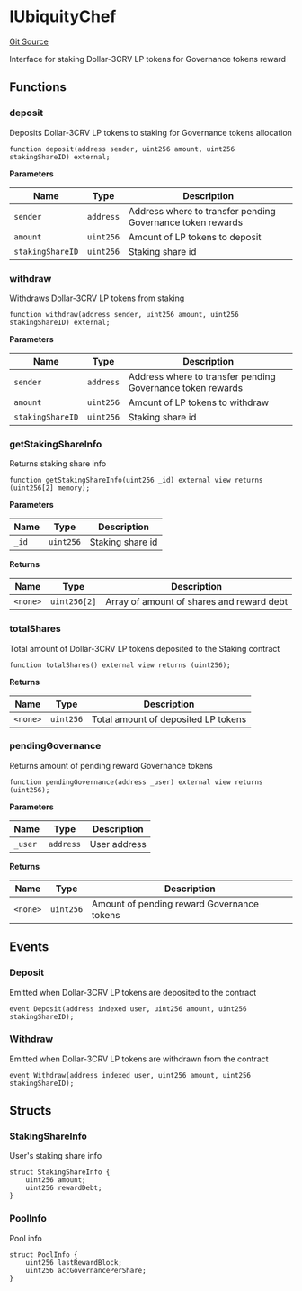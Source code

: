 # IUbiquityChef
[Git Source](https://github.com/ubiquity/ubiquity-dollar/blob/447ec1d83d6aa0044c753bd31ba3571a47b64509/src/dollar/interfaces/IUbiquityChef.sol)

Interface for staking Dollar-3CRV LP tokens for Governance tokens reward


## Functions
### deposit

Deposits Dollar-3CRV LP tokens to staking for Governance tokens allocation


```solidity
function deposit(address sender, uint256 amount, uint256 stakingShareID) external;
```
**Parameters**

|Name|Type|Description|
|----|----|-----------|
|`sender`|`address`|Address where to transfer pending Governance token rewards|
|`amount`|`uint256`|Amount of LP tokens to deposit|
|`stakingShareID`|`uint256`|Staking share id|


### withdraw

Withdraws Dollar-3CRV LP tokens from staking


```solidity
function withdraw(address sender, uint256 amount, uint256 stakingShareID) external;
```
**Parameters**

|Name|Type|Description|
|----|----|-----------|
|`sender`|`address`|Address where to transfer pending Governance token rewards|
|`amount`|`uint256`|Amount of LP tokens to withdraw|
|`stakingShareID`|`uint256`|Staking share id|


### getStakingShareInfo

Returns staking share info


```solidity
function getStakingShareInfo(uint256 _id) external view returns (uint256[2] memory);
```
**Parameters**

|Name|Type|Description|
|----|----|-----------|
|`_id`|`uint256`|Staking share id|

**Returns**

|Name|Type|Description|
|----|----|-----------|
|`<none>`|`uint256[2]`|Array of amount of shares and reward debt|


### totalShares

Total amount of Dollar-3CRV LP tokens deposited to the Staking contract


```solidity
function totalShares() external view returns (uint256);
```
**Returns**

|Name|Type|Description|
|----|----|-----------|
|`<none>`|`uint256`|Total amount of deposited LP tokens|


### pendingGovernance

Returns amount of pending reward Governance tokens


```solidity
function pendingGovernance(address _user) external view returns (uint256);
```
**Parameters**

|Name|Type|Description|
|----|----|-----------|
|`_user`|`address`|User address|

**Returns**

|Name|Type|Description|
|----|----|-----------|
|`<none>`|`uint256`|Amount of pending reward Governance tokens|


## Events
### Deposit
Emitted when Dollar-3CRV LP tokens are deposited to the contract


```solidity
event Deposit(address indexed user, uint256 amount, uint256 stakingShareID);
```

### Withdraw
Emitted when Dollar-3CRV LP tokens are withdrawn from the contract


```solidity
event Withdraw(address indexed user, uint256 amount, uint256 stakingShareID);
```

## Structs
### StakingShareInfo
User's staking share info


```solidity
struct StakingShareInfo {
    uint256 amount;
    uint256 rewardDebt;
}
```

### PoolInfo
Pool info


```solidity
struct PoolInfo {
    uint256 lastRewardBlock;
    uint256 accGovernancePerShare;
}
```

